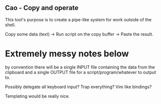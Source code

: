## Cao - Copy and operate ##
This tool's purpose is to create a pipe-like system for work outside of the shell.

Copy some data (text) -> Run script on the copy buffer -> Paste the result.

# Extremely messy notes below #
by convention there will be a single INPUT file containing the data from
the clipboard and a single OUTPUT file for a script/program/whatever to
output to.

Possibly delegate all keyboard input? Trap everything?
Vim like bindings?

Templating would be really nice.
